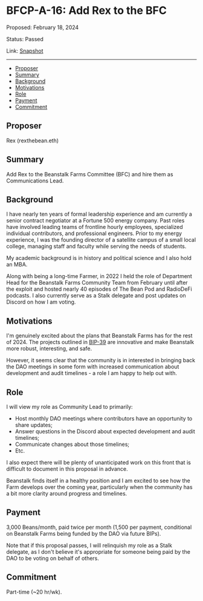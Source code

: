 # BFCP-A-16: Add Rex to the BFC

Proposed: February 18, 2024

Status: Passed

Link: [Snapshot](https://snapshot.org/#/beanstalkfarms.eth/proposal/0x8ce505e6b008548eb273c592438e126e2d15f3cf19514d5f8f4d528907e99fb7)

---

- [Proposer](#proposer)
- [Summary](#summary)
- [Background](#background)
- [Motivations](#motivations)
- [Role](#role)
- [Payment](#payment)
- [Commitment](#commitment)

## Proposer

Rex (rexthebean.eth)

## Summary

Add Rex to the Beanstalk Farms Committee (BFC) and hire them as Communications Lead.

## Background

I have nearly ten years of formal leadership experience and am currently a senior contract negotiator at a Fortune 500 energy company. Past roles have involved leading teams of frontline hourly employees, specialized individual contributors, and professional engineers. Prior to my energy experience, I was the founding director of a satellite campus of a small local college, managing staff and faculty while serving the needs of students.

My academic background is in history and political science and I also hold an MBA.

Along with being a long-time Farmer, in 2022 I held the role of Department Head for the Beanstalk Farms Community Team from February until after the exploit and hosted nearly 40 episodes of The Bean Pod and RadioDeFi podcasts. I also currently serve as a Stalk delegate and post updates on Discord on how I am voting. 

## Motivations

I'm genuinely excited about the plans that Beanstalk Farms has for the rest of 2024. The projects outlined in [BIP-39](https://arweave.net/9DZrP_OJEDM_a-GH_8AFxTaiUz91ya8lK6KhELO5Ekc) are innovative and make Beanstalk more robust, interesting, and safe.

However, it seems clear that the community is in interested in bringing back the DAO meetings in some form with increased communication about development and audit timelines - a role I am happy to help out with.

## Role

I will view my role as Community Lead to primarily:
* Host monthly DAO meetings where contributors have an opportunity to share updates;
* Answer questions in the Discord about expected development and audit timelines;
* Communicate changes about those timelines;
* Etc. 

I also expect there will be plenty of unanticipated work on this front that is difficult to document in this proposal in advance.

Beanstalk finds itself in a healthy position and I am excited to see how the Farm develops over the coming year, particularly when the community has a bit more clarity around progress and timelines.

## Payment

3,000 Beans/month, paid twice per month (1,500 per payment, conditional on Beanstalk Farms being funded by the DAO via future BIPs).

Note that if this proposal passes, I will relinquish my role as a Stalk delegate, as I don't believe it's appropriate for someone being paid by the DAO to be voting on behalf of others.

## Commitment

Part-time (~20 hr/wk).
